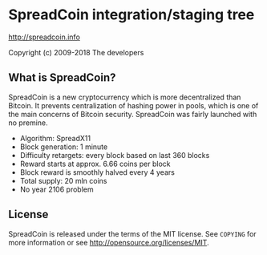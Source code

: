 SpreadCoin integration/staging tree
================================

http://spreadcoin.info

Copyright (c) 2009-2018 The developers

What is SpreadCoin?
----------------

SpreadCoin is a new cryptocurrency which is more decentralized than Bitcoin. It prevents centralization of hashing power in pools, which is one of the main concerns of Bitcoin security. SpreadCoin was fairly launched with no premine.
 - Algorithm: SpreadX11
 - Block generation: 1 minute
 - Difficulty retargets: every block based on last 360 blocks
 - Reward starts at approx. 6.66 coins per block
 - Block reward is smoothly halved every 4 years
 - Total supply: 20 mln coins
 - No year 2106 problem

License
-------

SpreadCoin is released under the terms of the MIT license. See `COPYING` for more
information or see http://opensource.org/licenses/MIT.
